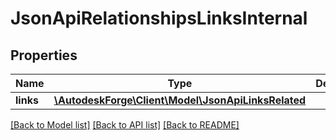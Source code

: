 # JsonApiRelationshipsLinksInternal

## Properties
Name | Type | Description | Notes
------------ | ------------- | ------------- | -------------
**links** | [**\AutodeskForge\Client\Model\JsonApiLinksRelated**](JsonApiLinksRelated.md) |  | 

[[Back to Model list]](../README.md#documentation-for-models) [[Back to API list]](../README.md#documentation-for-api-endpoints) [[Back to README]](../README.md)


